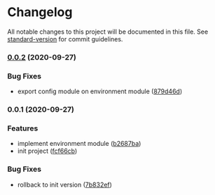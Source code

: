 # Changelog

All notable changes to this project will be documented in this file. See [standard-version](https://github.com/conventional-changelog/standard-version) for commit guidelines.

### [0.0.2](https://github.com/nsourcery/env/compare/v0.0.1...v0.0.2) (2020-09-27)


### Bug Fixes

* export config module on environment module ([879d46d](https://github.com/nsourcery/env/commit/879d46d953d4ffe978cf2826834eecb94c790d65))

### 0.0.1 (2020-09-27)


### Features

* implement environment module ([b2687ba](https://github.com/nsourcery/env/commit/b2687ba0049d6aedba71ed6425d4e65a773aee1e))
* init project ([fcf66cb](https://github.com/nsourcery/env/commit/fcf66cbe3e09636da604211685eabb09793f01e4))


### Bug Fixes

* rollback to init version ([7b832ef](https://github.com/nsourcery/env/commit/7b832efc6fb1d27d13bc99c35888219075d672e0))
